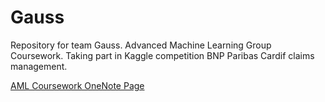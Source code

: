 # Gauss
Repository for team Gauss. Advanced Machine Learning Group Coursework. Taking part in Kaggle competition BNP Paribas Cardif claims management.


[AML Coursework OneNote Page](https://sotonac-my.sharepoint.com/personal/smas1c15_soton_ac_uk/_layouts/15/guestaccess.aspx?guestaccesstoken=vKIZoxk%2fyXE5%2bllwCUJazD0vVZBvluGNMywcqRvbB5Y%3d&folderid=2_1c62eea2007f946bc8362edb034949736 "AML Coursework OneNote Page")
